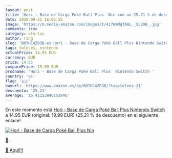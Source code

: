 ```yaml
---
layout: post
title: 'Hori - Base de Carga Poké Ball Plus  Nin con un 25.21 % de descuento'
date: 2020-09-21 16:05:55
image: 'https://m.media-amazon.com/images/I/417WmMqTAAL._SL200_.jpg'
comments: true
category: ofertas
author: ring
slug: 'B07HC4ZD3B-es Hori - Base de Carga Poké Ball Plus Nintendo Switch'
tags: tole.es, nintendo
actualPrice: 14.95 EUR
currency: EUR
price: 14.95
comparePrice: 19.99 EUR
prodname: 'Hori - Base de Carga Poké Ball Plus  Nintendo Switch '
country: 'es'
flag: '🇪🇸'
buyurl: 'https://www.amazon.es/dp/B07HC4ZD3B/?tag=tolees-21'
descuento: '25.21'
average: '16.41153846153846'
---
```


En este momento está [Hori - Base de Carga Poké Ball Plus  Nintendo Switch ](https://www.amazon.es/dp/B07HC4ZD3B/?tag=tolees-21) a 14.95 EUR (original: 19.99 EUR) (25.21 %  de descuento) en el siguiente enlace!

[![Hori - Base de Carga Poké Ball Plus  Nin](https://m.media-amazon.com/images/I/417WmMqTAAL._SL200_.jpg)](https://www.amazon.es/dp/B07HC4ZD3B/?tag=tolees-21)

🔎:


[🛒 Aquí!!!](https://www.amazon.es/dp/B07HC4ZD3B/?tag=tolees-21)
